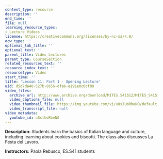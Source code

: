 ```yaml
---
content_type: resource
description: ''
end_time: ''
file: null
learning_resource_types:
- Lecture Videos
license: https://creativecommons.org/licenses/by-nc-sa/4.0/
ocw_type: ''
optional_tab_title: ''
optional_text: ''
parent_title: Video Lectures
parent_type: CourseSection
related_resources_text: ''
resource_index_text: ''
resourcetype: Video
start_time: ''
title: 'Lesson 11: Part 1 - Opening Lecture'
uid: d5d7da40-527b-0656-dfa6-e191e0c0cf89
video_files:
  archive_url: http://www.archive.org/download/MITES.S41S12/MITES_S41S12_Lesson11_Part1_300k.mp4
  video_captions_file: null
  video_thumbnail_file: https://img.youtube.com/vi/u8slUoRbeN0/default.jpg
  video_transcript_file: null
video_metadata:
  youtube_id: u8slUoRbeN0
---
```


**Description:** Students learn the basics of Italian language and culture, including learning about cookies and biscotti. The class also discusses La Festa del Lavoro.

**Instructors:** Paola Rebusco, ES.S41 students

